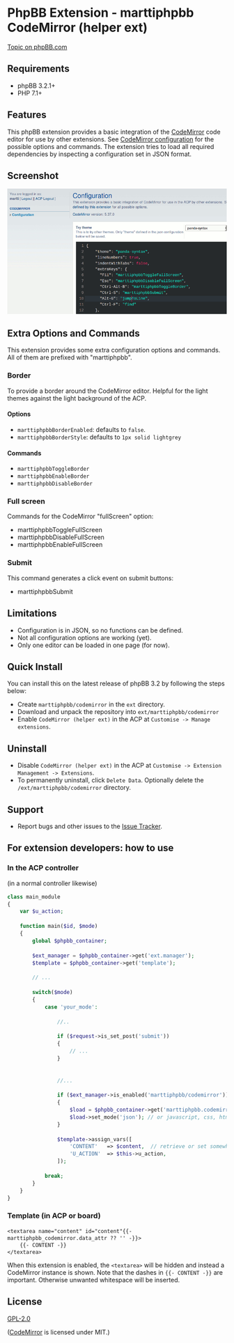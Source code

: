 # PhpBB Extension - marttiphpbb CodeMirror (helper ext)

[Topic on phpBB.com](https://www.phpbb.com/community/viewtopic.php?f=456&t=2473266)

## Requirements

* phpBB 3.2.1+
* PHP 7.1+

## Features

This phpBB extension provides a basic integration of the [CodeMirror](http://codemirror.net) code editor for use by other extensions. See [CodeMirror configuration](http://codemirror.net/doc/manual.html#config) for the possible options and commands.
The extension tries to load all required dependencies by inspecting a configuration set in JSON format.

## Screenshot

![Configuration](doc/configuration.png)

## Extra Options and Commands

This extension provides some extra configuration options and commands. All of them are prefixed with "marttiphpbb".

### Border

To provide a border around the CodeMirror editor. Helpful for the light themes against the light background of the ACP.

#### Options

* `marttiphpbbBorderEnabled`: defaults to `false`.
* `marttiphpbbBorderStyle`: defaults to `1px solid lightgrey`

#### Commands

* `marttiphpbbToggleBorder`
* `marttiphpbbEnableBorder`
* `marttiphpbbDisableBorder`

### Full screen

Commands for the CodeMirror "fullScreen" option:

* marttiphpbbToggleFullScreen
* marttiphpbbDisableFullScreen
* marttiphpbbEnableFullScreen

### Submit

This command generates a click event on submit buttons:

* marttiphpbbSubmit

## Limitations

* Configuration is in JSON, so no functions can be defined.
* Not all configuration options are working (yet).
* Only one editor can be loaded in one page (for now).

## Quick Install

You can install this on the latest release of phpBB 3.2 by following the steps below:

* Create `marttiphpbb/codemirror` in the `ext` directory.
* Download and unpack the repository into `ext/marttiphpbb/codemirror`
* Enable `CodeMirror (helper ext)` in the ACP at `Customise -> Manage extensions`.

## Uninstall

* Disable `CodeMirror (helper ext)` in the ACP at `Customise -> Extension Management -> Extensions`.
* To permanently uninstall, click `Delete Data`. Optionally delete the `/ext/marttiphpbb/codemirror` directory.

## Support

* Report bugs and other issues to the [Issue Tracker](https://github.com/marttiphpbb/phpbb-ext-codemirror/issues).

## For extension developers: how to use

### In the ACP controller

(in a normal controller likewise)

```php
class main_module
{
	var $u_action;

	function main($id, $mode)
	{
		global $phpbb_container;

		$ext_manager = $phpbb_container->get('ext.manager');
		$template = $phpbb_container->get('template');

		// ...

		switch($mode)
		{
			case 'your_mode':

				//..

				if ($request->is_set_post('submit'))
				{
					// ...
				}


				//...

				if ($ext_manager->is_enabled('marttiphpbb/codemirror'))
				{
					$load = $phpbb_container->get('marttiphpbb.codemirror.load');
					$load->set_mode('json'); // or javascript, css, html, php, markdown, etc.s
				}

				$template->assign_vars([
					'CONTENT'	=> $content,  // retrieve or set somewhere above.
					'U_ACTION'	=> $this->u_action,
				]);

			break;
		}
	}
}
```

### Template (in ACP or board)

```twig
<textarea name="content" id="content"{{- marttiphpbb_codemirror.data_attr ?? '' -}}>
    {{- CONTENT -}}
</textarea>
```

When this extension is enabled, the `<textarea>` will be hidden and instead a CodeMirror instance is shown. Note that the dashes in `{{- CONTENT -}}` are important. Otherwise unwanted whitespace will be inserted.

## License

[GPL-2.0](license.txt)

([CodeMirror](http://codemirror.net) is licensed under MIT.)
